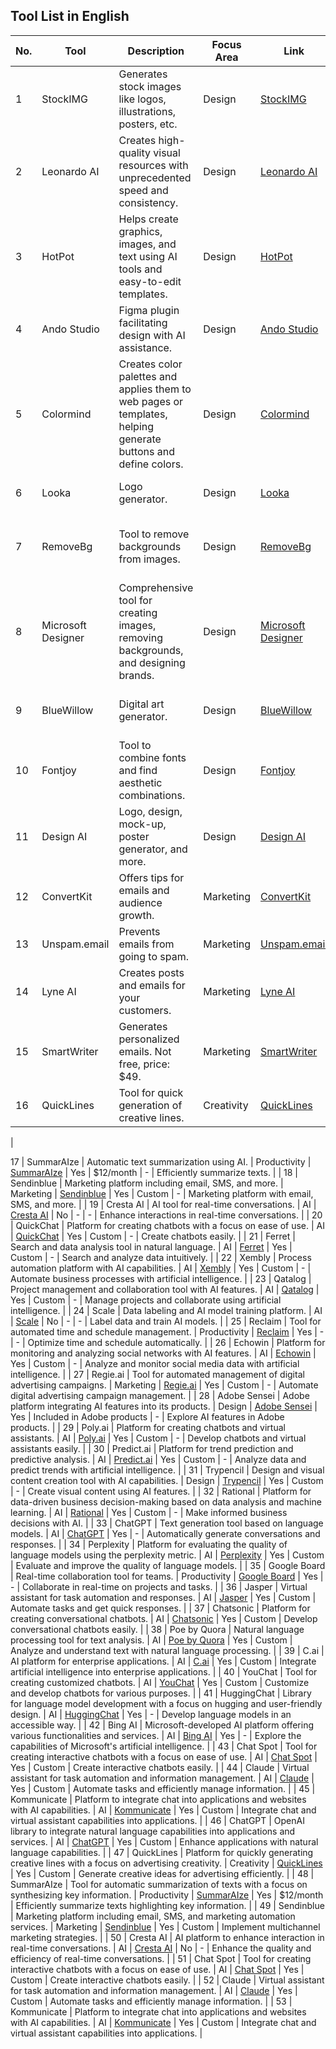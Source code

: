 ## Tool List in English
| **No.** | **Tool**                 | **Description**                             | **Focus Area**  | **Link**                                                        | **Free** | **Pro Plan/Price**  | **Usage Examples**                                       |
|---------|--------------------------|---------------------------------------------|------------------|-----------------------------------------------------------------|----------|----------------------|-----------------------------------------------------------|
| 1       | StockIMG                 | Generates stock images like logos, illustrations, posters, etc. | Design           | [StockIMG](https://stockimg.ai)                               | Yes      | $19                  | Create logos, illustrations, and posters.                  |
| 2       | Leonardo AI              | Creates high-quality visual resources with unprecedented speed and consistency. | Design           | [Leonardo AI](https://leonardo.ai/)                           | Yes      | $10                  | Quickly produce high-quality images.                        |
| 3       | HotPot                   | Helps create graphics, images, and text using AI tools and easy-to-edit templates. | Design       | [HotPot](https://hotpot.ai/)                                    | Yes      | -                    | Generate graphics and visual content automatically.         |
| 4       | Ando Studio              | Figma plugin facilitating design with AI assistance. | Design           | [Ando Studio](https://www.figma.com/community/plugin/1145446664512862540/ando-ai-copilot-for-designers) | Yes | - | Improve workflow in design on Figma.                        |
| 5       | Colormind                | Creates color palettes and applies them to web pages or templates, helping generate buttons and define colors. | Design | [Colormind](http://colormind.io/)                              | Yes      | -                    | Design color schemes for web pages.                         |
| 6       | Looka                    | Logo generator.                             | Design           | [Looka](https://looka.com/explore)                             | Yes      | -                    | Design logos quickly and easily.                            |
| 7       | RemoveBg                 | Tool to remove backgrounds from images.    | Design           | [RemoveBg](https://www.remove.bg/)                             | Yes      | -                    | Remove image backgrounds for a clean look.                  |
| 8       | Microsoft Designer       | Comprehensive tool for creating images, removing backgrounds, and designing brands. | Design | [Microsoft Designer](https://designer.microsoft.com/home?isDalleImage=true&dfsDefaultImages=https%3A%2F%2Fth.bing.com%2Fth%2Fid%2FOIG.oruSiluJ3UzSiamCW2KO%3Fpid%3DImgGn) | Yes | - | Design professional images and logos.                      |
| 9       | BlueWillow                | Digital art generator.                     | Design           | [BlueWillow](https://www.bluewillow.ai)                       | Yes      | $10                  | Create digital art and unique compositions.               |
| 10      | Fontjoy                  | Tool to combine fonts and find aesthetic combinations. | Design           | [Fontjoy](https://fontjoy.com)                                | Yes      | -                    | Select attractive font combinations.                       |
| 11      | Design AI                | Logo, design, mock-up, poster generator, and more. | Design          | [Design AI](https://designs.ai/)                              | Yes      | -                    | Design a variety of visual elements.                       |
| 12      | ConvertKit               | Offers tips for emails and audience growth. | Marketing       | [ConvertKit](https://convertkit.com/features/recommendations?campaignid=20639481800&adgroupid=155784535666&device=c&placement=&network=g&utm_source=google&utm_medium=ad&utm_content=683009498106&utm_term=convertkit%20forms&utm_campaign=fresh-start-brand-misc-2023&hsa_acc=4935923627&hsa_cam=20639481800&hsa_grp=155784535666&hsa_ad=683009498106&hsa_src=g&hsa_tgt=kwd-845454355868&hsa_kw=convertkit%20forms&hsa_mt=b&hsa_net=adwords&hsa_ver=3&gad_source=1&gclid=EAIaIQobChMIgrXYmuv8ggMVGiitBh0nugI7EAAYASAAEgK8IPD_BwE) | Yes | $15 | -                                                          | Email tips and audience growth strategies.                 |
| 13      | Unspam.email             | Prevents emails from going to spam.        | Marketing       | [Unspam.email](https://unspam.email/)                         | Yes      | $9                   | -                                                          | Avoid emails going to the spam folder.                      |
| 14      | Lyne AI                  | Creates posts and emails for your customers. | Marketing       | [Lyne AI](https://lyne.ai)                                    | Yes      | $120                | -                                                          | Create personalized posts and emails.                      |
| 15      | SmartWriter              | Generates personalized emails. Not free, price: $49. | Marketing | [SmartWriter](https://www.smartwriter.ai/pricing)            | No       | $49                  | -                                                          | Generate personalized email content.                       |
| 16      | QuickLines               | Tool for quick generation of creative lines. | Creativity       | [QuickLines](https://www.quicklines.ai/)                     | Yes      | -                    | -                                                          | Generate creative ideas quickly.                           |
|

 17      | SummarAIze               | Automatic text summarization using AI.      | Productivity   | [SummarAIze](https://www.summaraize.com/)                   | Yes      | $12/month            | -                                                          | Efficiently summarize texts.                                |
| 18      | Sendinblue               | Marketing platform including email, SMS, and more. | Marketing  | [Sendinblue](https://www.sendinblue.com/)                   | Yes      | Custom              | -                                                          | Marketing platform with email, SMS, and more.              |
| 19      | Cresta AI                | AI tool for real-time conversations.        | AI              | [Cresta AI](https://cresta.ai/)                              | No       | -                    | -                                                          | Enhance interactions in real-time conversations.           |
| 20      | QuickChat                | Platform for creating chatbots with a focus on ease of use. | AI | [QuickChat](https://quickchat.ai/)                          | Yes      | Custom              | -                                                          | Create chatbots easily.                                   |
| 21      | Ferret                   | Search and data analysis tool in natural language. | AI       | [Ferret](https://ferret.ai/)                                  | Yes      | Custom              | -                                                          | Search and analyze data intuitively.                       |
| 22      | Xembly                   | Process automation platform with AI capabilities. | AI       | [Xembly](https://www.xembly.com/)                            | Yes      | Custom              | -                                                          | Automate business processes with artificial intelligence.  |
| 23      | Qatalog                  | Project management and collaboration tool with AI features. | AI  | [Qatalog](https://qatalog.com/)                              | Yes      | Custom              | -                                                          | Manage projects and collaborate using artificial intelligence. |
| 24      | Scale                    | Data labeling and AI model training platform. | AI        | [Scale](https://scale.com/)                                  | No       | -                    | -                                                          | Label data and train AI models.                            |
| 25      | Reclaim                  | Tool for automated time and schedule management. | Productivity | [Reclaim](https://reclaim.ai/)                              | Yes      | -                    | -                                                          | Optimize time and schedule automatically.                 |
| 26      | Echowin                  | Platform for monitoring and analyzing social networks with AI features. | AI | [Echowin](https://echowin.io/)                              | Yes      | Custom              | -                                                          | Analyze and monitor social media data with artificial intelligence. |
| 27      | Regie.ai                 | Tool for automated management of digital advertising campaigns. | Marketing | [Regie.ai](https://www.regie.ai/)                           | Yes      | Custom              | -                                                          | Automate digital advertising campaign management.         |
| 28      | Adobe Sensei             | Adobe platform integrating AI features into its products. | Design | [Adobe Sensei](https://www.adobe.com/sensei.html)          | Yes      | Included in Adobe products | -                         | Explore AI features in Adobe products.                    |
| 29      | Poly.ai                  | Platform for creating chatbots and virtual assistants. | AI  | [Poly.ai](https://www.poly.ai/)                              | Yes      | Custom              | -                                                          | Develop chatbots and virtual assistants easily.            |
| 30      | Predict.ai               | Platform for trend prediction and predictive analysis. | AI  | [Predict.ai](https://www.predict.ai/)                       | Yes      | Custom              | -                                                          | Analyze data and predict trends with artificial intelligence. |
| 31      | Trypencil                | Design and visual content creation tool with AI capabilities. | Design | [Trypencil](https://trypencil.com/)                       | Yes      | Custom              | -                                                          | Create visual content using AI features.                   |
| 32      | Rational                 | Platform for data-driven business decision-making based on data analysis and machine learning. | AI | [Rational](https://rational.so/)                          | Yes      | Custom              | -                                                          | Make informed business decisions with AI.                  |
| 33      | ChatGPT                 | Text generation tool based on language models. | AI              | [ChatGPT](https://www.openai.com/chatgpt/)                 | Yes      | -                    | Automatically generate conversations and responses.       |
| 34      | Perplexity               | Platform for evaluating the quality of language models using the perplexity metric. | AI  | [Perplexity](https://perplexity.ai/)                     | Yes      | Custom              | Evaluate and improve the quality of language models.      |
| 35      | Google Board             | Real-time collaboration tool for teams.    | Productivity    | [Google Board](https://board.google.com/)                | Yes      | -                    | Collaborate in real-time on projects and tasks.           |
| 36      | Jasper                   | Virtual assistant for task automation and responses. | AI           | [Jasper](https://www.jasper.io/)                          | Yes      | Custom              | Automate tasks and get quick responses.                  |
| 37      | Chatsonic                | Platform for creating conversational chatbots. | AI           | [Chatsonic](https://www.chatsonic.com/)                 | Yes      | Custom              | Develop conversational chatbots easily.                  |
| 38      | Poe by Quora             | Natural language processing tool for text analysis. | AI         | [Poe by Quora](https://poe.quora.com/)                 | Yes      | Custom              | Analyze and understand text with natural language processing. |
| 39      | C.ai                     | AI platform for enterprise applications.  | AI                | [C.ai](https://www.c.ai/)                                | Yes      | Custom              | Integrate artificial intelligence into enterprise applications. |
| 40      | YouChat                  | Tool for creating customized chatbots.   | AI                | [YouChat](https://youchat.ai/)                          | Yes      | Custom              | Customize and develop chatbots for various purposes.      |
| 41      | HuggingChat              | Library for language model development with a focus on hugging and user-friendly design. | AI | [HuggingChat](https://huggingface.co/)               | Yes      | -                    | Develop language models in an accessible way.             |
| 42      | Bing AI                  | Microsoft-developed AI platform offering various functionalities and services. | AI | [Bing AI](https://www.bing.com/visualsearch/Microsoft/bing-ai) | Yes | -                  | Explore the capabilities of Microsoft's artificial intelligence. |
| 43      | Chat Spot                | Tool for creating interactive chatbots with a focus on ease of use. | AI | [Chat Spot](https://www.chatspot.ai/)                 | Yes      | Custom              | Create interactive chatbots easily.                       |
| 44      | Claude                   | Virtual assistant for task automation and information management. | AI | [Claude](https://claude.ai/)                          | Yes      | Custom              | Automate tasks and efficiently manage information.        |
| 45      | Kommunicate               | Platform to integrate chat into applications and websites with AI capabilities. | AI | [Kommunicate](https://www.kommunicate.io/)               | Yes      | Custom              | Integrate chat and virtual assistant capabilities into applications. |
| 46      | ChatGPT                  | OpenAI library to integrate natural language capabilities into applications and services. | AI | [ChatGPT](https://www.openai.com/chatgpt/)           | Yes      | Custom              | Enhance applications with natural language capabilities. |
| 47      | QuickLines               | Platform for quickly generating creative lines with a focus on advertising creativity. | Creativity | [QuickLines](https://www.quicklines.ai/)              | Yes      | Custom              | Generate creative ideas for advertising efficiently.      |
| 48      | SummarAIze               | Tool for automatic summarization of texts with a focus on synthesizing key information. | Productivity | [SummarAIze](https://www.summaraize.com/)            | Yes      | $12/month            | Efficiently summarize texts highlighting key information. |
| 49      | Sendinblue               | Marketing platform including email, SMS, and marketing automation services. | Marketing  | [Sendinblue](https://www.sendinblue.com/)            | Yes      | Custom              | Implement multichannel marketing strategies.              |
| 50      | Cresta AI                | AI platform to enhance interaction in real-time conversations. | AI | [Cresta AI](https://cresta.ai/)                       | No       | -                    | Enhance the quality and efficiency of real-time conversations. |
| 51      | Chat Spot                | Tool for creating interactive chatbots with a focus on ease of use. | AI | [Chat Spot](https://www.chatspot.ai/)                 | Yes      | Custom              | Create interactive chatbots easily.                       |
| 52      | Claude                   | Virtual assistant for task automation and information management. | AI | [Claude](https://claude.ai/)                          | Yes      | Custom              | Automate tasks and efficiently manage information.        |
| 53      | Kommunicate               | Platform to integrate chat into applications and websites with AI capabilities. | AI | [Kommunicate](https://www.kommunicate.io/)               | Yes      | Custom              | Integrate chat and virtual assistant capabilities into applications. |
